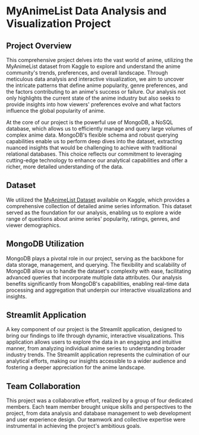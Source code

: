 # MyAnimeList Data Analysis and Visualization Project

## Project Overview
This comprehensive project delves into the vast world of anime, utilizing the MyAnimeList dataset from Kaggle to explore and understand the anime community's trends, preferences, and overall landscape. Through meticulous data analysis and interactive visualization, we aim to uncover the intricate patterns that define anime popularity, genre preferences, and the factors contributing to an anime's success or failure. Our analysis not only highlights the current state of the anime industry but also seeks to provide insights into how viewers' preferences evolve and what factors influence the global popularity of anime.

At the core of our project is the powerful use of MongoDB, a NoSQL database, which allows us to efficiently manage and query large volumes of complex anime data. MongoDB's flexible schema and robust querying capabilities enable us to perform deep dives into the dataset, extracting nuanced insights that would be challenging to achieve with traditional relational databases. This choice reflects our commitment to leveraging cutting-edge technology to enhance our analytical capabilities and offer a richer, more detailed understanding of the data.

## Dataset
We utilized the [MyAnimeList Dataset](https://www.kaggle.com/datasets/patmendoza/myanimelist-api?resource=download) available on Kaggle, which provides a comprehensive collection of detailed anime series information. This dataset served as the foundation for our analysis, enabling us to explore a wide range of questions about anime series' popularity, ratings, genres, and viewer demographics.

## MongoDB Utilization
MongoDB plays a pivotal role in our project, serving as the backbone for data storage, management, and querying. The flexibility and scalability of MongoDB allow us to handle the dataset's complexity with ease, facilitating advanced queries that incorporate multiple data attributes. Our analysis benefits significantly from MongoDB's capabilities, enabling real-time data processing and aggregation that underpin our interactive visualizations and insights.

## Streamlit Application
A key component of our project is the Streamlit application, designed to bring our findings to life through dynamic, interactive visualizations. This application allows users to explore the data in an engaging and intuitive manner, from analyzing individual anime series to understanding broader industry trends. The Streamlit application represents the culmination of our analytical efforts, making our insights accessible to a wider audience and fostering a deeper appreciation for the anime landscape.

## Team Collaboration
This project was a collaborative effort, realized by a group of four dedicated members. Each team member brought unique skills and perspectives to the project, from data analysis and database management to web development and user experience design. Our teamwork and collective expertise were instrumental in achieving the project's ambitious goals.
